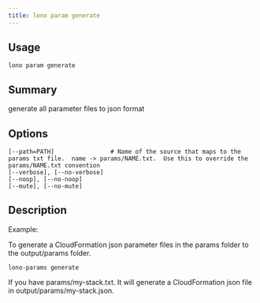 ```yaml
---
title: lono param generate
---
```


## Usage

    lono param generate

## Summary

generate all parameter files to json format
## Options

```
[--path=PATH]                # Name of the source that maps to the params txt file.  name -> params/NAME.txt.  Use this to override the params/NAME.txt convention
[--verbose], [--no-verbose]  
[--noop], [--no-noop]        
[--mute], [--no-mute]        
```

## Description

Example:

To generate a CloudFormation json parameter files in the params folder to the output/params folder.

    lono-params generate

If you have params/my-stack.txt. It will generate a CloudFormation json file in output/params/my-stack.json.


